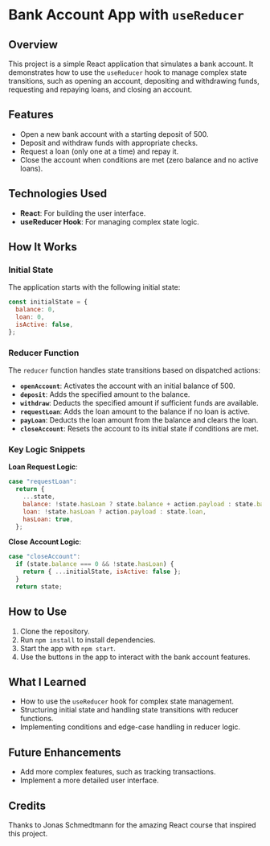 <!-- @format -->

# Bank Account App with `useReducer`

## Overview

This project is a simple React application that simulates a bank account. It demonstrates how to use the `useReducer` hook to manage complex state transitions, such as opening an account, depositing and withdrawing funds, requesting and repaying loans, and closing an account.

## Features

- Open a new bank account with a starting deposit of 500.
- Deposit and withdraw funds with appropriate checks.
- Request a loan (only one at a time) and repay it.
- Close the account when conditions are met (zero balance and no active loans).

## Technologies Used

- **React**: For building the user interface.
- **useReducer Hook**: For managing complex state logic.

## How It Works

### Initial State

The application starts with the following initial state:

```javascript
const initialState = {
  balance: 0,
  loan: 0,
  isActive: false,
};
```

### Reducer Function

The `reducer` function handles state transitions based on dispatched actions:

- **`openAccount`**: Activates the account with an initial balance of 500.
- **`deposit`**: Adds the specified amount to the balance.
- **`withdraw`**: Deducts the specified amount if sufficient funds are available.
- **`requestLoan`**: Adds the loan amount to the balance if no loan is active.
- **`payLoan`**: Deducts the loan amount from the balance and clears the loan.
- **`closeAccount`**: Resets the account to its initial state if conditions are met.

### Key Logic Snippets

**Loan Request Logic**:

```javascript
case "requestLoan":
  return {
    ...state,
    balance: !state.hasLoan ? state.balance + action.payload : state.balance,
    loan: !state.hasLoan ? action.payload : state.loan,
    hasLoan: true,
  };
```

**Close Account Logic**:

```javascript
case "closeAccount":
  if (state.balance === 0 && !state.hasLoan) {
    return { ...initialState, isActive: false };
  }
  return state;
```

## How to Use

1. Clone the repository.
2. Run `npm install` to install dependencies.
3. Start the app with `npm start`.
4. Use the buttons in the app to interact with the bank account features.

## What I Learned

- How to use the `useReducer` hook for complex state management.
- Structuring initial state and handling state transitions with reducer functions.
- Implementing conditions and edge-case handling in reducer logic.

## Future Enhancements

- Add more complex features, such as tracking transactions.
- Implement a more detailed user interface.

## Credits

Thanks to Jonas Schmedtmann for the amazing React course that inspired this project.
